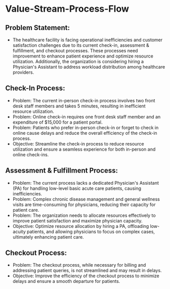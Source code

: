 # Value-Stream-Process-Flow

Problem Statement:
-

- The healthcare facility is facing operational inefficiencies and customer satisfaction challenges due to its current check-in, assessment & fulfillment, and checkout processes. These processes need improvement to enhance patient experience and optimize resource utilization. Additionally, the organization is considering hiring a Physician's Assistant to address workload distribution among healthcare providers.

Check-In Process:
-
- Problem: The current in-person check-in process involves two front desk staff members and takes 5 minutes, resulting in inefficient resource utilization.
- Problem: Online check-in requires one front desk staff member and an expenditure of $15,000 for a patient portal.
- Problem: Patients who prefer in-person check-in or forget to check in online cause delays and reduce the overall efficiency of the check-in process.
- Objective: Streamline the check-in process to reduce resource utilization and ensure a seamless experience for both in-person and online check-ins.

  
Assessment & Fulfillment Process:
-
- Problem: The current process lacks a dedicated Physician's Assistant (PA) for handling low-level basic acute care patients, causing inefficiencies.
- Problem: Complex chronic disease management and general wellness visits are time-consuming for physicians, reducing their capacity for patient care.
- Problem: The organization needs to allocate resources effectively to improve patient satisfaction and maximize physician capacity.
- Objective: Optimize resource allocation by hiring a PA, offloading low-acuity patients, and allowing physicians to focus on complex cases, ultimately enhancing patient care.
  
Checkout Process:
-
- Problem: The checkout process, while necessary for billing and addressing patient queries, is not streamlined and may result in delays.
- Objective: Improve the efficiency of the checkout process to minimize delays and ensure a smooth departure for patients.
